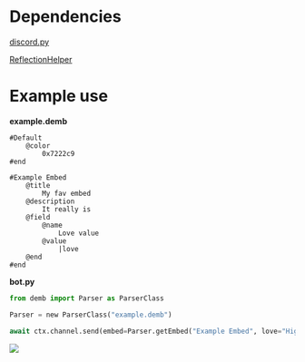 # Dependencies

[discord.py](https://pypi.org/project/discord.py/)

[ReflectionHelper](https://pypi.org/project/ReflectionHelper/)

# Example use

__example.demb__
```
#Default
	@color
		0x7222c9
#end

#Example Embed
	@title
		My fav embed
	@description
		It really is
	@field
		@name
			Love value
		@value
			|love
	@end
#end
```

__bot.py__
```py
from demb import Parser as ParserClass

Parser = new ParserClass("example.demb")

await ctx.channel.send(embed=Parser.getEmbed("Example Embed", love="High"))
```
![](https://cdn.discordapp.com/attachments/602891050494984195/715887409170087957/unknown.png)
